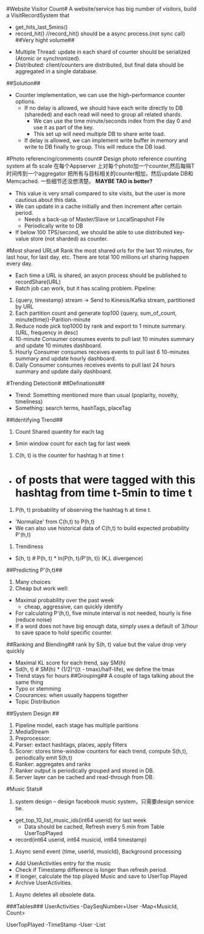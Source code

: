 #Website Visitor Count#
A website/service has big number of visitors, build a VisitRecordSystem that
- get_hits_last_5mins()
- record_hit()
//record_hit() should be a async process.(not sync call)
##Very hight volume##
* Multiple Thread: update in each shard of counter should be serialized (Atomic or synchronized).
* Distributed: client/counters are distributed, but final data should be aggregated in a single database.

##Solution##
* Counter implementation, we can use the high-performance counter options.
  * If no delay is allowed, we should have each write directly to DB (shareded) and each read will need to group all related shards.
    * We can use the time minute/seconds index from the day 0 and use it as part of the key.
    * This set up will need multiple DB to share write load.
  * If delay is allowed, we can implement write buffer in memory and write to DB finally to group. This will reduce the DB load.

#Photo referencing/comments count#
Design photo reference counting system at fb scale 在每个Appserver 上对每个photo加一个counter,然后每隔T时间传到一个aggregator 把所有与目标相关的counter相加，然后update DB和Memcached. 一些细节还没想清楚。
**MAYBE TAO is better?**
* This value is very small compared to site visits, but the user is more cautious about this data.
* We can update in a cache initially and then increment after certain period.
  * Needs a back-up of Master/Slave or LocalSnapshot File
  * Periodically write to DB
* If below 100 TPS/second, we should be able to use distributed key-value store (not sharded) as counter.

#Most shared URLs#
Rank the most shared urls for the last 10 minutes, for last hour, for last day, etc.
There are total 100 millions url sharing happen every day.
* Each time a URL is shared, an asycn process should be published to recordShare(URL)
* Batch job can work, but it has scaling problem.
Pipeline:
1. {query, timestamp} stream -> Send to Kinesis/Kafka stream, partitioned by URL
1. Each partition count and generate top100 {query, sum_of_count, minute(time)}-Parition-minute
1. Reduce node pick top1000 by rank and export to 1 minute summary. (URL, frequency in desc)
1. 10-minute Consumer consumes events to pull last 10 minutes summary and update 10 minutes dashboard.
1. Hourly Consumer consumes receives events to pull last 6 10-minutes summary and update hourly dashboard.
1. Daily Consumer consumes receives events to pull last 24 hours summary and update daily dashboard.

#Trending Detection#
##Definations##
* Trend: Something mentioned more than usual (poplarity, novelty, timeliness)
* Something: search terms, hashTags, placeTag

##Identifying Trend##
1. Count Shared quantity for each tag
  * 5min window count for each tag for last week
1. C(h, t) is the counter for hashtag h at time t
  * # of posts that were tagged with this hashtag from time t-5min to time t
1. P(h, t) probability of observing the hashtag h at time t.
  * 'Normalize' from C(h,t) to P(h,t)
  * We can also use historical data of C(h,t) to build expected probability P'(h,t)
1. Trendiness
  * S(h, t) # P(h, t) * ln(P(h, t)/P’(h, t)) (K,L divergence)

##Predicting P'(h,t)##
1. Many choices
1. Cheap but work well:
  * Maximal probability over the past week
    * cheap, aggressive, can quickly identify
  * For calculating P'(h,t), five minute interval is not needed, hourly is fine (reduce noise)
  * If a word does not have big enough data, simply uses a default of 3/hour to save space to hold specific counter.

##Ranking and Blending##
rank by S(h, t) value but the value drop very quickly
* Maximal KL score for each trend, say SM(h)
* Sd(h, t) # SM(h) * (1/2)^((t - tmax)/half-life), we define the tmax
* Trend stays for hours
##Grouping##
A couple of tags talking about the same thing
* Typo or stemming
* Coourances: when usually happens together
* Topic Distribution

##System Design ##
1. Pipeline model, each stage has multiple paritions
  1. MediaStream
  1. Preprocessor:
  1. Parser: extact hashtags, places, apply filters
  1. Scorer: stores time-window counters for each trend, compute S(h,t), periodically emit S(h,t)
  1. Ranker: aggregates and ranks
  1. Ranker output is periodically grouped and stored in DB.
1. Server layer can be cached and read-through from DB.

#Music Stats#
1. system design – design facebook music system，只需要design service tie.
- get_top_10_list_music_ids(int64 userid) for last week
  * Data should be cached, Refresh every 5 min from Table UserTopPlayed
- record(int64 userid, int64 musicid, int64 timestamp)
1. Async send event {time, userId, musicId}, Background processing
  * Add UserActivities entry for the music
  * Check if Timestamp difference is longer than refresh period.
  * If longer, calculate the top played Music and save to UserTop Played
  * Archive UserActivities.
1. Async deletes all obsolete data.

###Tables###
UserActivities
-DaySeqNumber+User
-Map<MusicId, Count>

UserTopPlayed
-TimeStamp
-User
-List<MusicId>
